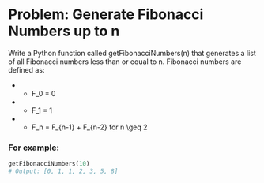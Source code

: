 # Problem: Generate Fibonacci Numbers up to n

Write a Python function called getFibonacciNumbers(n) that generates a list of all Fibonacci numbers less than or equal to n. Fibonacci numbers are defined as:
-	-	 F_0 = 0 
-	-	 F_1 = 1 
-	-	 F_n = F_{n-1} + F_{n-2}  for  n \geq 2 

### For example:
```python
getFibonacciNumbers(10)
# Output: [0, 1, 1, 2, 3, 5, 8]
```
